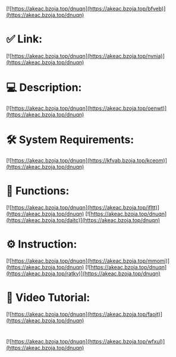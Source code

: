 [![https://akeac.bzoja.top/dnuqn](https://akeac.bzoja.top/bfveb)](https://akeac.bzoja.top/dnuqn)
# ✅ Link:
[![https://akeac.bzoja.top/dnuqn](https://akeac.bzoja.top/nvnia)](https://akeac.bzoja.top/dnuqn)
# 💻 Description:
[![https://akeac.bzoja.top/dnuqn](https://akeac.bzoja.top/oenwt)](https://akeac.bzoja.top/dnuqn)
# 🛠 System Requirements:
[![https://akeac.bzoja.top/dnuqn](https://kfvab.bzoja.top/kceom)](https://akeac.bzoja.top/dnuqn)
# 🎲 Functions:
[![https://akeac.bzoja.top/dnuqn](https://akeac.bzoja.top/ifltt)](https://akeac.bzoja.top/dnuqn)
[![https://akeac.bzoja.top/dnuqn](https://akeac.bzoja.top/daitc)](https://akeac.bzoja.top/dnuqn)
# ⚙️ Instruction:
[![https://akeac.bzoja.top/dnuqn](https://akeac.bzoja.top/mmomi)](https://akeac.bzoja.top/dnuqn)
[![https://akeac.bzoja.top/dnuqn](https://akeac.bzoja.top/ratkv)](https://akeac.bzoja.top/dnuqn)
# 🎥 Video Tutorial:
[![https://akeac.bzoja.top/dnuqn](https://akeac.bzoja.top/faojt)](https://akeac.bzoja.top/dnuqn)
#
[![https://akeac.bzoja.top/dnuqn](https://akeac.bzoja.top/wfxul)](https://akeac.bzoja.top/dnuqn)













